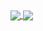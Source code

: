 <a href="">
  <img align="center" src="https://github-readme-stats.vercel.app/api?username=kxbin&show_icons=true&icon_color=805AD5&text_color=718096&bg_color=ffffff&hide_title=true" />
</a>
<a href="">
  <img align="center" src="https://github-readme-stats.vercel.app/api/top-langs/?username=kxbin&hide_title=true" />
</a>

<!--
**kxbin/kxbin** is a ✨ _special_ ✨ repository because its `README.md` (this file) appears on your GitHub profile.

Here are some ideas to get you started:

- 🔭 I’m currently working on ...
- 🌱 I’m currently learning ...
- 👯 I’m looking to collaborate on ...
- 🤔 I’m looking for help with ...
- 💬 Ask me about ...
- 📫 How to reach me: ...
- 😄 Pronouns: ...
- ⚡ Fun fact: ...
-->
